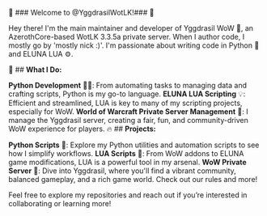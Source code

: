 🌟 ### Welcome to @YggdrasilWotLK!### 🌟

Hey there! I'm the main maintainer and developer of Yggdrasil WoW 🌳, an AzerothCore-based WotLK 3.3.5a private server. When I author code, I mostly go by 'mostly nick :)'. I'm passionate about writing code in Python 🐍 and ELUNA LUA ⚙️.

🚀 ## **What I Do:**

**Python Development** 🧑‍💻: From automating tasks to managing data and crafting scripts, Python is my go-to language.
**ELUNA LUA Scripting** 💡: Efficient and streamlined, LUA is key to many of my scripting projects, especially for WoW.
**World of Warcraft Private Server Management** 🏰: I manage the Yggdrasil server, creating a fair, fun, and community-driven WoW experience for players.
🔥 ## **Projects:**

**Python Scripts** 📜: Explore my Python utilities and automation scripts to see how I simplify workflows.
**LUA Scripts** 🔧: From WoW addons to ELUNA game modifications, LUA is a powerful tool in my arsenal.
**WoW Private Server** 🐉: Dive into Yggdrasil, where you'll find a vibrant community, balanced gameplay, and a rich game world. Check out our rules and more!

Feel free to explore my repositories and reach out if you’re interested in collaborating or learning more! 
